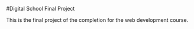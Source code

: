 #Digital School Final Project

This is the final project of the completion for the web development course.
